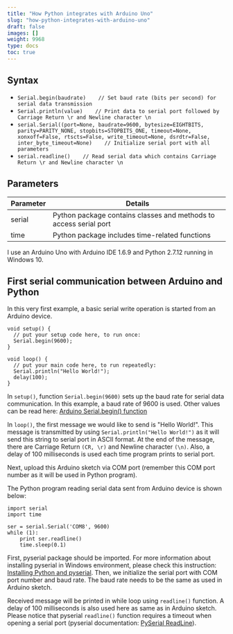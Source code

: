 ```yaml
---
title: "How Python integrates with Arduino Uno"
slug: "how-python-integrates-with-arduino-uno"
draft: false
images: []
weight: 9968
type: docs
toc: true
---
```


## Syntax
 - `Serial.begin(baudrate)    // Set baud rate (bits per second) for serial data transmission`
 - `Serial.println(value)    // Print data to serial port followed by Carriage Return \r and Newline character \n`
 - `serial.Serial((port=None, baudrate=9600, bytesize=EIGHTBITS, parity=PARITY_NONE, stopbits=STOPBITS_ONE, timeout=None, xonxoff=False, rtscts=False, write_timeout=None, dsrdtr=False, inter_byte_timeout=None)    // Initialize serial port with all parameters`
 - `serial.readline()    // Read serial data which contains Carriage Return \r and Newline character \n`

## Parameters
| Parameter | Details |
| ------ | ------ |
| serial   | Python package contains classes and methods to access serial port   |
| time |  Python package includes time-related functions |

I use an Arduino Uno with Arduino IDE 1.6.9 and Python 2.7.12 running in Windows 10.

## First serial communication between Arduino and Python
In this very first example, a basic serial write operation is started from an Arduino device.

<!-- language: lang-cpp -->

    void setup() {
      // put your setup code here, to run once:
      Serial.begin(9600);
    }
    
    void loop() {
      // put your main code here, to run repeatedly:
      Serial.println("Hello World!");
      delay(100);
    }

In `setup()`, function `Serial.begin(9600)` sets up the baud rate for serial data communication. In this example, a baud rate of 9600 is used. Other values can be read here: [Arduino Serial.begin() function][1]

In `loop()`, the first message we would like to send is "Hello World!". This message is transmitted by using `Serial.println("Hello World!")` as it will send this string to serial port in ASCII format. At the end of the message, there are Carriage Return `(CR, \r)` and Newline character `(\n)`. Also, a delay of 100 milliseconds is used each time program prints to serial port.

Next, upload this Arduino sketch via COM port (remember this COM port number as it will be used in Python program).

The Python program reading serial data sent from Arduino device is shown below:

<!-- language: lang-python -->

    import serial
    import time
    
    ser = serial.Serial('COM8', 9600)
    while (1):
        print ser.readline()
        time.sleep(0.1)

First, pyserial package should be imported. For more information about installing pyserial in Windows environment, please check this instruction: [Installing Python and pyserial][2]. Then, we initialize the serial port with COM port number and baud rate. The baud rate needs to be the same as used in Arduino sketch. 

Received message will be printed in while loop using `readline()` function. A delay of 100 milliseconds is also used here as same as in Arduino sketch. Please notice that pyserial `readline()` function requires a timeout when opening a serial port (pyserial documentation: [PySerial ReadLine][3]).

  [1]: https://www.arduino.cc/en/Serial/Begin
  [2]: https://learn.adafruit.com/arduino-lesson-17-email-sending-movement-detector/installing-python-and-pyserial
  [3]: http://pyserial.readthedocs.io/en/latest/shortintro.html#readline

